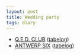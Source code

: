 ```yaml
---
layout: post
title: Wedding party
tags: diary
---
```


* [Q.E.D. CLUB](http://www.qed.co.jp/) ([tabelog](http://r.tabelog.com/tokyo/A1303/A130302/13003164/))
* [ANTWERP SIX](http://www.belgianbeercafe.jp/) ([tabelog](http://r.tabelog.com/tokyo/A1301/A130103/13043438/))
